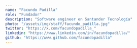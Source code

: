 ```yaml
---
name: "Facundo Padilla"
role: "Fundador"
description: "Software engineer en Santander Tecnología"
photo: "/assets/img/staff/facundo_padilla.jpg"
twitter: "https://x.com/facundopadilla_"
linkedin: "https://www.linkedin.com/in/facundopadilla/"
github: "https://www.github.com/facundopadilla"
---
```

